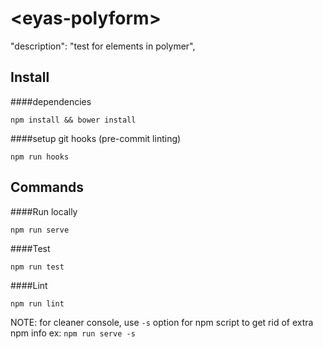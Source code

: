# \<eyas-polyform\>

  "description": "test for elements in polymer",
    
## Install
####dependencies
```
npm install && bower install
```

####setup git hooks 
(pre-commit linting)
```
npm run hooks
```

## Commands
####Run locally
```
npm run serve
```

####Test
```
npm run test
```

####Lint
```
npm run lint
```

NOTE:
for cleaner console, use `-s` option for npm script to get rid of extra npm info 
ex: `npm run serve -s`
